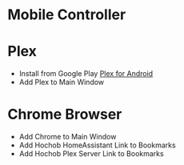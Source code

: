 # Mobile Controller

# Plex

- Install from Google  Play [Plex for Android](https://play.google.com/store/apps/details?id=com.plexapp.android)
- Add Plex to Main Window

# Chrome Browser

- Add Chrome to Main Window
- Add Hochob HomeAssistant Link to Bookmarks
- Add Hochob Plex Server Link to Bookmarks